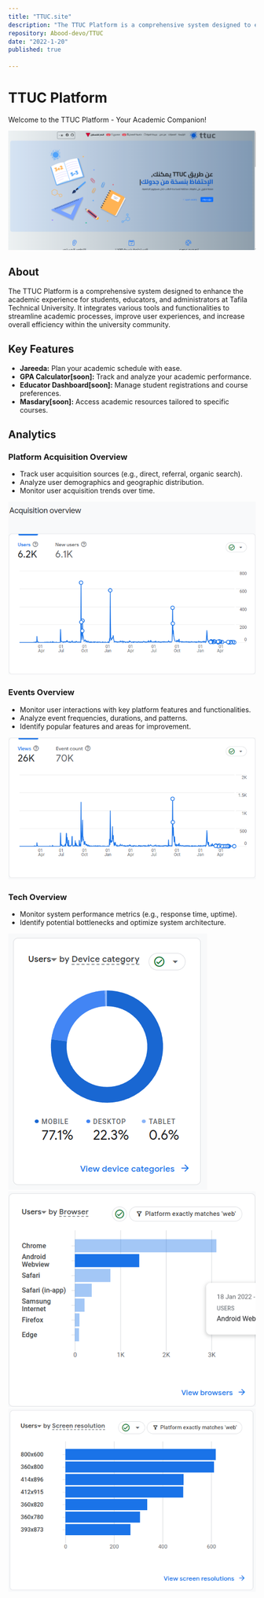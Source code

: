 ```yaml
---
title: "TTUC.site"
description: "The TTUC Platform is a comprehensive system designed to enhance the academic experience for students, educators, and administrators at Tafila Technical University. It integrates various tools and functionalities to streamline academic processes, improve user experiences, and increase overall efficiency within the university community."
repository: Abood-devo/TTUC
date: "2022-1-20"
published: true
  
---
```


# TTUC Platform

Welcome to the TTUC Platform - Your Academic Companion!

![Platform homepage](images/ttuc-homepage.png)
## About
The TTUC Platform is a comprehensive system designed to enhance the academic experience for students, educators, and administrators at Tafila Technical University. It integrates various tools and functionalities to streamline academic processes, improve user experiences, and increase overall efficiency within the university community.

## Key Features
- **Jareeda:** Plan your academic schedule with ease.
- **GPA Calculator[soon]:** Track and analyze your academic performance.
- **Educator Dashboard[soon]:** Manage student registrations and course preferences.
- **Masdary[soon]:** Access academic resources tailored to specific courses.

## Analytics
### Platform Acquisition Overview
- Track user acquisition sources (e.g., direct, referral, organic search).
- Analyze user demographics and geographic distribution.
- Monitor user acquisition trends over time.

![Platform Acquisition Overview](https://raw.githubusercontent.com/Abood-devo/TTUC/main/images/google-analytics-acquisition.png)


### Events Overview
- Monitor user interactions with key platform features and functionalities.
- Analyze event frequencies, durations, and patterns.
- Identify popular features and areas for improvement.

![Platform Events Overview](https://raw.githubusercontent.com/Abood-devo/TTUC/main/images/google-analytics-views.png)

### Tech Overview
- Monitor system performance metrics (e.g., response time, uptime).
- Identify potential bottlenecks and optimize system architecture.

![TTUC Logo](https://raw.githubusercontent.com/Abood-devo/TTUC/main/images/google-analytics-device.png)
![TTUC Logo](https://raw.githubusercontent.com/Abood-devo/TTUC/main/images/google-analytics-browser.png)
![TTUC Logo](https://raw.githubusercontent.com/Abood-devo/TTUC/main/images/google-analytics-screen.png)

